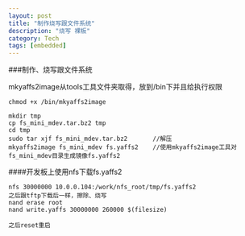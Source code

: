```yaml
---
layout: post
title: "制作烧写跟文件系统"
description: "烧写 裸板"
category: Tech
tags: [embedded]
---
```



###制作、烧写跟文件系统

mkyaffs2image从tools工具文件夹取得，放到/bin下并且给执行权限

```
chmod +x /bin/mkyaffs2image
```

```
mkdir tmp
cp fs_mini_mdev.tar.bz2 tmp
cd tmp
sudo tar xjf fs_mini_mdev.tar.bz2		//解压
mkyaffs2image fs_mini_mdev fs.yaffs2	//使用mkyaffs2image工具对fs_mini_mdev目录生成镜像fs.yaffs2
```

####开发板上使用nfs下载fs.yaffs2
```
nfs 30000000 10.0.0.104:/work/nfs_root/tmp/fs.yaffs2
之后跟tftp下载后一样，擦除、烧写
nand erase root
nand write.yaffs 30000000 260000 $(filesize)

之后reset重启
```